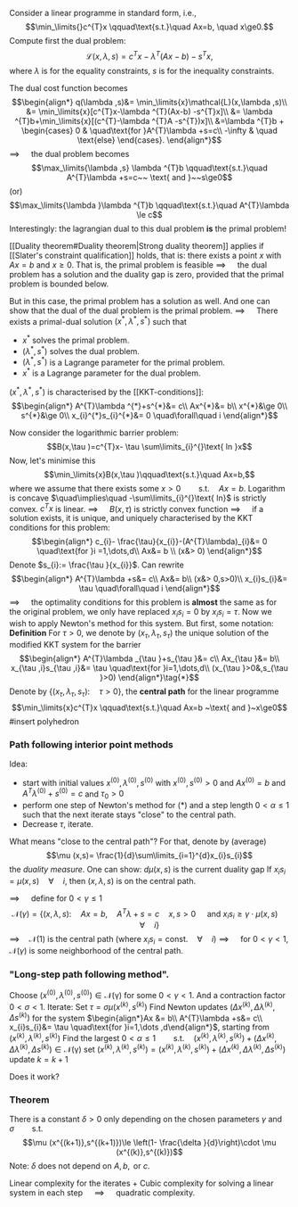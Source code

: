 Consider a linear programme in standard form, i.e.,
$$\min_\limits{}c^{T}x \qquad\text{s.t.}\quad Ax=b, \quad x\ge0.$$
Compute first the dual problem:
$$\mathcal{L}(x,\lambda ,s)= c^{T}x-\lambda ^{T}(Ax-b) -s^{T}x,$$
where $\lambda$ is for the equality constraints, $s$ is for the inequality constraints.

The dual cost function becomes
$$\begin{align*}
q(\lambda ,s)&= \min_\limits{x}\mathcal{L}(x,\lambda ,s)\\
&= \min_\limits{x}[c^{T}x-\lambda ^{T}(Ax-b) -s^{T}x]\\
&= \lambda ^{T}b+\min_\limits{x}[(c^{T}-\lambda ^{T}A -s^{T})x]\\
&=\lambda ^{T}b + \begin{cases}
0 & \quad\text{for }A^{T}\lambda +s=c\\
-\infty & \quad \text{else}
\end{cases}.
\end{align*}$$
$\implies\quad$ the dual problem becomes
$$\max_\limits{\lambda ,s} \lambda ^{T}b \qquad\text{s.t.}\quad A^{T}\lambda +s=c~~ \text{ and }~~s\ge0$$
	(or) 
$$\max_\limits{\lambda }\lambda ^{T}b \qquad\text{s.t.}\quad A^{T}\lambda \le c$$
	Interestingly: the lagrangian dual to this dual problem **is** the primal problem!

[[Duality theorem#Duality theorem|Strong duality theorem]] applies if [[Slater's constraint qualification]] holds, that is:
there exists a point $x$ with $Ax=b$ and $x\ge0$.
	That is, the primal problem is feasible
$\implies\quad$ the dual problem has a solution and the duality gap is zero, provided that the primal problem is bounded below.

But in this case, the primal problem has a solution as well. 
And one can show that the dual of the dual problem is the primal problem.
$\implies\quad$ There exists a primal-dual solution $(x^{*},\lambda ^{*},s^{*})$ such that
* $x^{*}$ solves the primal problem.
* $(\lambda ^{*},s^{*})$ solves the dual problem.
* $(\lambda ^{*},s^{*})$ is a Lagrange parameter for the primal problem.
* $x^{*}$ is a Lagrange parameter for the dual problem.

$(x^{*},\lambda ^{*},s^{*})$ is characterised by the [[KKT-conditions]]:
$$\begin{align*}
A^{T}\lambda ^{*}+s^{*}&= c\\
Ax^{*}&= b\\
x^{*}&\ge 0\\
s^{*}&\ge 0\\
x_{i}^{*}s_{i}^{*}&= 0 \quad\forall\quad i
\end{align*}$$

Now consider the logarithmic barrier problem:
$$B(x,\tau )=c^{T}x- \tau \sum\limits_{i}^{}\text{ ln }x$$
Now, let's minimise this
$$\min_\limits{x}B(x,\tau )\qquad\text{s.t.}\quad Ax=b,$$
where we assume that there exists some $x>0\qquad\text{s.t.}\quad Ax=b$.
Logarithm is concave $\quad\implies\quad -\sum\limits_{i}^{}\text{ ln}$ is strictly convex. $c^{T}x$ is linear.
$\implies\quad$ $B(x, \tau )$ is strictly convex function
$\implies\quad$ if a solution exists, it is unique, and uniquely characterised by the KKT conditions for this problem:
$$\begin{align*}
c_{i}- \frac{\tau}{x_{i}}-(A^{T}\lambda)_{i}&= 0 \quad\text{for }i =1,\dots,d\\
Ax&= b  \\
(x&> 0)
\end{align*}$$
Denote $s_{i}:= \frac{\tau }{x_{i}}$. Can rewrite
$$\begin{align*}
A^{T}\lambda +s&= c\\
Ax&= b\\
(x&> 0,s>0)\\
x_{i}s_{i}&= \tau \quad\forall\quad i
\end{align*}$$
$\implies\quad$ the optimality conditions for this problem is **almost** the same as for the original problem, we only have replaced $x_{i}s_{i}=0$ by $x_{i}s_{i}=\tau$.
Now we wish to apply Newton's method for this system. 
But first, some notation:
**Definition**
For $\tau >0$, we denote by $(x_{\tau },\lambda _{\tau },s_{\tau })$ the unique solution of the modified KKT system for the barrier
$$\begin{align*}
A^{T}\lambda _{\tau }+s_{\tau }&= c\\
Ax_{\tau }&= b\\
x_{\tau ,i}s_{\tau ,i}&= \tau \quad\text{for }i=1,\dots,d\\
(x_{\tau }>0&,s_{\tau }>0)
\end{align*}\tag{*}$$
Denote by $\{(x_{\tau },\lambda _{\tau },s_{\tau }):\quad \tau >0 \}$, the **central path** for the linear programme
$$\min_\limits{x}c^{T}x \qquad\text{s.t.}\quad Ax=b ~\text{ and }~x\ge0$$
#insert polyhedron

### Path following interior point methods
Idea:
* start with initial values $x^{(0)},\lambda ^{(0)},s^{(0)}$ with  $x^{(0)},s^{(0)}>0$
  and $Ax^{(0)}=b$
  and $A^{T}\lambda ^{(0)}+s^{(0)}=c$
  and $\tau _{0}>0$
* perform one step of Newton's method for $(*)$ and a step length $0<\alpha \le 1$ such that the next iterate stays "close" to the central path.
* Decrease $\tau$, iterate.

What means "close to the central path"?
	For that, denote by (average)
	$$\mu (x,s)= \frac{1}{d}\sum\limits_{i=1}^{d}x_{i}s_{i}$$
	the *duality measure*. 
		One can show: $d \mu (x,s)$ is the current duality gap
	If $x_{i}s_{i}=\mu (x,s)\quad\forall\quad i$, then $(x,\lambda ,s)$ is on the central path.

$\implies\quad$ define for $0<\gamma \le1$
$$\mathcal{N}(\gamma )=\{(x,\lambda ,s):\quad Ax=b, \quad A^{T}\lambda +s=c \quad x,s>0 \quad \text{ and }x_{i}s_{i}\ge \gamma \cdot \mu (x,s)\quad\forall\quad i\}$$
$\implies\quad \mathcal{N}(1)$ is the central path (where $x_{i}s_{i}=\text{const.} \quad\forall\quad i$)
$\implies\quad$ for $0<\gamma <1$, $\mathcal{N}(\gamma )$ is some neighborhood of the central path.

### "Long-step path following method".
Choose $(x^{(0)},\lambda ^{(0)},s^{(0)})\in \mathcal{N(\gamma )}$ for some $0<\gamma <1$.
And a contraction factor $0<\sigma <1$.
Iterate:
	Set $\tau =\sigma \mu (x^{(k)},s^{(k)})$ 
	Find Newton updates $(\Delta x^{(k)},\Delta \lambda ^{(k)},\Delta s^{(k)})$ for the system
	$\begin{align*}Ax &= b\\ A^{T}\lambda +s&= c\\ x_{i}s_{i}&= \tau \quad\text{for }i=1,\dots ,d\end{align*}$,
	starting from $(x^{(k)},\lambda ^{(k)},s^{(k)})$
	Find the largest $0<\alpha \le1 \qquad\text{s.t.}\quad (x^{(k)},\lambda ^{(k)},s^{(k)})+(\Delta x^{(k)},\Delta \lambda ^{(k)},\Delta s^{(k)})\in \mathcal{N(\gamma )}$
		 set $(x^{(k)},\lambda ^{(k)},s^{(k)})=(x^{(k)},\lambda ^{(k)},s^{(k)})+(\Delta x^{(k)},\Delta \lambda ^{(k)},\Delta s^{(k)})$
		 update $k=k+1$

Does it work?
### Theorem
There is a constant $\delta >0$ only depending on the chosen parameters $\gamma$ and $\sigma \qquad\text{s.t.}\quad$
$$\mu (x^{(k+1)},s^{(k+1)})\le \left(1- \frac{\delta }{d}\right)\cdot \mu (x^{(k)},s^{(k)})$$
Note:
	$\delta$ does not depend on $A,b,\text{ or }c$.

Linear complexity for the iterates + Cubic complexity for solving a linear system in each step $\quad\implies\quad$ quadratic complexity.